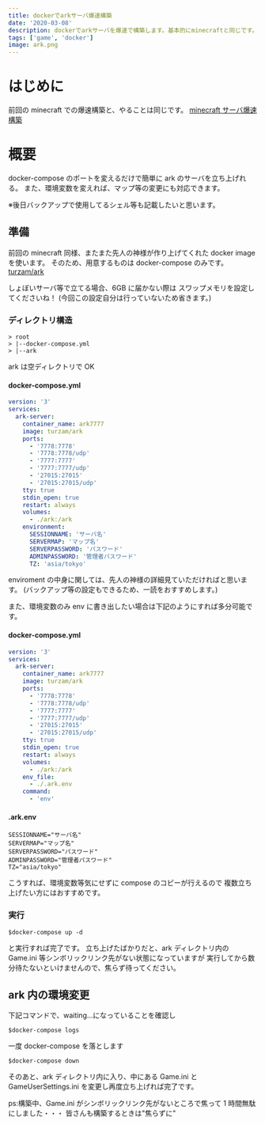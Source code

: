```yaml
---
title: dockerでarkサーバ爆速構築
date: '2020-03-08'
description: dockerでarkサーバを爆速で構築します。基本的にminecraftと同じです。
tags: ['game', 'docker']
image: ark.png
---
```


# はじめに

前回の minecraft での爆速構築と、やることは同じです。
[minecraft サーバ爆速構築](https://takap.net/minecraft_docker/)

# 概要

docker-compose のポートを変えるだけで簡単に ark のサーバを立ち上げれる。
また、環境変数を変えれば、マップ等の変更にも対応できます。

※後日バックアップで使用してるシェル等も記載したいと思います。

## 準備

前回の minecraft 同様、またまた先人の神様が作り上げてくれた docker image を使います。
そのため、用意するものは docker-compose のみです。
[turzam/ark](https://hub.docker.com/r/turzam/ark)

しょぼいサーバ等で立てる場合、6GB に届かない際は
スワップメモリを設定してくださいね！
(今回この設定自分は行っていないため省きます。)

### ディレクトリ構造

```
> root
> |--docker-compose.yml
> |--ark
```

ark は空ディレクトリで OK

#### docker-compose.yml

```yml
version: '3'
services:
  ark-server:
    container_name: ark7777
    image: turzam/ark
    ports:
      - '7778:7778'
      - '7778:7778/udp'
      - '7777:7777'
      - '7777:7777/udp'
      - '27015:27015'
      - '27015:27015/udp'
    tty: true
    stdin_open: true
    restart: always
    volumes:
      - ./ark:/ark
    environment:
      SESSIONNAME: 'サーバ名'
      SERVERMAP: 'マップ名'
      SERVERPASSWORD: 'パスワード'
      ADMINPASSWORD: '管理者パスワード'
      TZ: 'asia/tokyo'
```

enviroment の中身に関しては、先人の神様の詳細見ていただければと思います。
(バックアップ等の設定もできるため、一読をおすすめします。)

また、環境変数のみ env に書き出したい場合は下記のようにすれば多分可能です。

#### docker-compose.yml

```yml
version: '3'
services:
  ark-server:
    container_name: ark7777
    image: turzam/ark
    ports:
      - '7778:7778'
      - '7778:7778/udp'
      - '7777:7777'
      - '7777:7777/udp'
      - '27015:27015'
      - '27015:27015/udp'
    tty: true
    stdin_open: true
    restart: always
    volumes:
      - ./ark:/ark
    env_file:
      - ./.ark.env
    command:
      - 'env'
```

#### .ark.env

```
SESSIONNAME="サーバ名"
SERVERMAP="マップ名"
SERVERPASSWORD="パスワード"
ADMINPASSWORD="管理者パスワード"
TZ="asia/tokyo"
```

こうすれば、環境変数等気にせずに compose のコピーが行えるので
複数立ち上げたい方にはおすすめです。

### 実行

```shell
$docker-compose up -d
```

と実行すれば完了です。
立ち上げたばかりだと、ark ディレクトリ内の Game.ini 等シンボリックリンク先がない状態になっていますが
実行してから数分待たないといけませんので、焦らず待ってください。

## ark 内の環境変更

下記コマンドで、waiting...になっていることを確認し

```shell
$docker-compose logs
```

一度 docker-compose を落とします

```shell
$docker-compose down
```

そのあと、ark ディレクトリ内に入り、中にある
Game.ini と GameUserSettings.ini を変更し再度立ち上げれば完了です。

ps:構築中、Game.ini がシンボリックリンク先がないところで焦って
1 時間無駄にしました・・・
皆さんも構築するときは"焦らずに"

